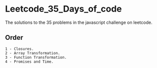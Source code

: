 # Leetcode_35_Days_of_code
The solutions to the 35 problems in the javascript challenge on leetcode.

## Order
    1 - Closures.
    2 - Array Transformation.
    3 - Function Transformation.
    4 - Promises and Time.